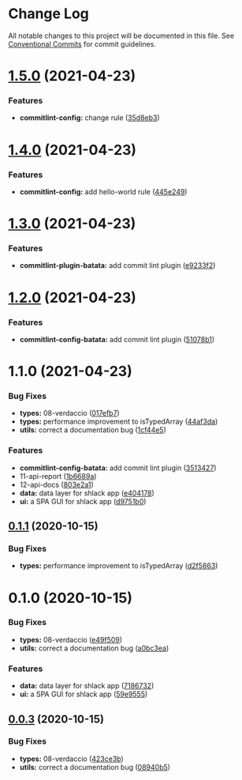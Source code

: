 # Change Log

All notable changes to this project will be documented in this file.
See [Conventional Commits](https://conventionalcommits.org) for commit guidelines.

# [1.5.0](https://github.com/mike-north/js-ts-monorepos/compare/v1.4.0...v1.5.0) (2021-04-23)


### Features

* **commitlint-config:** change rule ([35d8eb3](https://github.com/mike-north/js-ts-monorepos/commit/35d8eb38880f050a5a9360bc03dfe1ab49717bd2))





# [1.4.0](https://github.com/mike-north/js-ts-monorepos/compare/v1.3.0...v1.4.0) (2021-04-23)


### Features

* **commitlint-config:** add hello-world rule ([445e249](https://github.com/mike-north/js-ts-monorepos/commit/445e249f02bc4f13df754325312725cbd38ff4e3))





# [1.3.0](https://github.com/mike-north/js-ts-monorepos/compare/v1.2.0...v1.3.0) (2021-04-23)


### Features

* **commitlint-plugin-batata:** add commit lint plugin ([e9233f2](https://github.com/mike-north/js-ts-monorepos/commit/e9233f2ff5e7af2a1a2717ef617cb481c60248bd))





# [1.2.0](https://github.com/mike-north/js-ts-monorepos/compare/v1.1.0...v1.2.0) (2021-04-23)


### Features

* **commitlint-config-batata:** add commit lint plugin ([51078b1](https://github.com/mike-north/js-ts-monorepos/commit/51078b123c611bd40293f526014dfb8901958d47))





# 1.1.0 (2021-04-23)


### Bug Fixes

* **types:** 08-verdaccio ([017efb7](https://github.com/mike-north/js-ts-monorepos/commit/017efb74a34622d2fcf896da134fd6f24ae9ca91))
* **types:** performance improvement to isTypedArray ([44af3da](https://github.com/mike-north/js-ts-monorepos/commit/44af3da260a9c85ee9eb76e36cb872bbbce6c849))
* **utils:** correct a documentation bug ([1cf44e5](https://github.com/mike-north/js-ts-monorepos/commit/1cf44e5711fba7341ac25a34ffd46c7157270a4e))


### Features

* **commitlint-config-batata:** add commit lint plugin ([3513427](https://github.com/mike-north/js-ts-monorepos/commit/351342703e928f2dccd07f5c9065bd3bec8494cb))
* 11-api-report ([1b6689a](https://github.com/mike-north/js-ts-monorepos/commit/1b6689a71c69ae27143aa0aa182a71664cffe7af))
* 12-api-docs ([803e2a1](https://github.com/mike-north/js-ts-monorepos/commit/803e2a1c3e85cf5b9aa7d6899b2c9d8de2a70d80))
* **data:** data layer for shlack app ([e404178](https://github.com/mike-north/js-ts-monorepos/commit/e404178834ab76808b84333bf45a5d879f615952))
* **ui:** a SPA GUI for shlack app ([d9751b0](https://github.com/mike-north/js-ts-monorepos/commit/d9751b0ded73a3aecb99b31b5f860e77b982c239))





## [0.1.1](https://github.com/mike-north/js-ts-monorepos/compare/v0.1.0...v0.1.1) (2020-10-15)


### Bug Fixes

* **types:** performance improvement to isTypedArray ([d2f5863](https://github.com/mike-north/js-ts-monorepos/commit/d2f58630ac544a6c1d393c7f8fbc50592f2cd585))





# 0.1.0 (2020-10-15)


### Bug Fixes

* **types:** 08-verdaccio ([e49f509](https://github.com/mike-north/js-ts-monorepos/commit/e49f509b99982846dd87fbcb7f53125b2652ea45))
* **utils:** correct a documentation bug ([a0bc3ea](https://github.com/mike-north/js-ts-monorepos/commit/a0bc3eaeeb9c8dfa724a862f0b537a97c6b7a485))


### Features

* **data:** data layer for shlack app ([7186732](https://github.com/mike-north/js-ts-monorepos/commit/71867321e3e04af6d99efd979a030bcf7a27891d))
* **ui:** a SPA GUI for shlack app ([59e9555](https://github.com/mike-north/js-ts-monorepos/commit/59e955509c88cff2b2e56237da7ea4d4bf9a8944))





## [0.0.3](https://github.com/mike-north/js-ts-monorepos/compare/v0.0.2...v0.0.3) (2020-10-15)


### Bug Fixes

* **types:** 08-verdaccio ([423ce3b](https://github.com/mike-north/js-ts-monorepos/commit/423ce3b737e63441c1915bcbecd33c20bb65c969))
* **utils:** correct a documentation bug ([08940b5](https://github.com/mike-north/js-ts-monorepos/commit/08940b5710d1af2c1fba1aeff1df101e020ff4ed))
